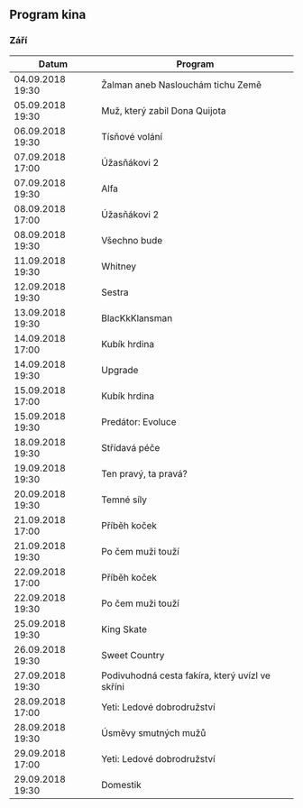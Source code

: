 ## Program kina

### Září

| Datum            | Program                                         |
|------------------|-------------------------------------------------|
| 04.09.2018 19:30 | Žalman aneb Naslouchám tichu Země               |
| 05.09.2018 19:30 | Muž, který zabil Dona Quijota                   |
| 06.09.2018 19:30 | Tísňové volání                                  |
| 07.09.2018 17:00 | Úžasňákovi 2                                    |
| 07.09.2018 19:30 | Alfa                                            |
| 08.09.2018 17:00 | Úžasňákovi 2                                    |
| 08.09.2018 19:30 | Všechno bude                                    |
| 11.09.2018 19:30 | Whitney                                         |
| 12.09.2018 19:30 | Sestra                                          |
| 13.09.2018 19:30 | BlacKkKlansman                                  |
| 14.09.2018 17:00 | Kubík hrdina                                    |
| 14.09.2018 19:30 | Upgrade                                         |
| 15.09.2018 17:00 | Kubík hrdina                                    |
| 15.09.2018 19:30 | Predátor: Evoluce                               |
| 18.09.2018 19:30 | Střídavá péče                                   |
| 19.09.2018 19:30 | Ten pravý, ta pravá?                            |
| 20.09.2018 19:30 | Temné síly                                      |
| 21.09.2018 17:00 | Příběh koček                                    |
| 21.09.2018 19:30 | Po čem muži touží                               |
| 22.09.2018 17:00 | Příběh koček                                    |
| 22.09.2018 19:30 | Po čem muži touží                               |
| 25.09.2018 19:30 | King Skate                                      |
| 26.09.2018 19:30 | Sweet Country                                   |
| 27.09.2018 19:30 | Podivuhodná cesta fakíra, který uvízl ve skříni |
| 28.09.2018 17:00 | Yeti: Ledové dobrodružství                      |
| 28.09.2018 19:30 | Úsměvy smutných mužů                            |
| 29.09.2018 17:00 | Yeti: Ledové dobrodružství                      |
| 29.09.2018 19:30 | Domestik                                        |